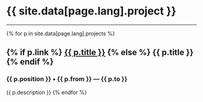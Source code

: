 # [](#projects) {{ site.data[page.lang].project }}
* * *
{% for p in site.data[page.lang].projects %}
## {% if p.link %} <a href="{{ p.link }}" target="_blank">{{ p.title }}</a> {% else %} {{ p.title }} {% endif %}
### {{ p.position }} &bull; {{ p.from }} &mdash; {{ p.to }}
{{ p.description }}
{% endfor %}
